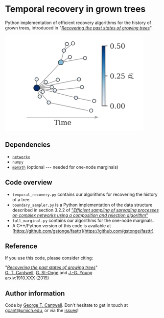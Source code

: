 # Temporal recovery in grown trees

Python implementation of efficient recovery algorithms for the history of grown trees, introduced in "*[Recovering the past states of growing trees](https://arxiv.org/abs/1910.XXX)*".


![](splash.png)

## Dependencies

* [`networkx`](https://networkx.github.io)
* `numpy`
* [`mpmath`](http://mpmath.org/) (optional --- needed for one-node marginals)

## Code overview

* `temporal_recovery.py` contains our algorithms for recovering the history of a tree.
* `boundary_sampler.py` is a Python implementation of the data structure described in section 3.2.2 of ["*Efficient sampling of spreading processes on complex networks using a composition and rejection algorithm*"](https://arxiv.org/abs/1808.05859)
* `full_marginal.py` contains our algorithms for the one-node marginals.
* A C++/Python version of this code is available at [https://github.com/gstonge/fasttr](https://github.com/gstonge/fasttr)


## Reference

If you use this code, please consider citing:

"[*Recovering the past states of growing trees*](https://arxiv.org/abs/1910.XXX)"<br/>
[G. T. Cantwell](https://www.george-cantwell.com), [G. St-Onge](https://gstonge.github.io) and [J.-G. Young](http://jgyoung.ca)<br/>
arxiv:1910.XXX (2019) <br/>

## Author information

Code by [George T. Cantwell](https://www.george-cantwell.com). Don't hesitate to get in touch at <gcant@umich.edu>, or via the [issues](temporal-recovery-tree-py/issues)!
